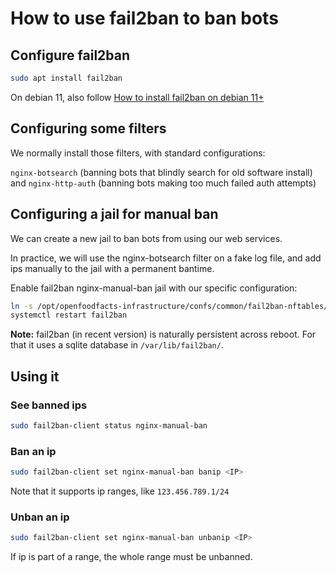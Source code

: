 # How to use fail2ban to ban bots

## Configure fail2ban

```bash
sudo apt install fail2ban
```

On debian 11, also follow [How to install fail2ban on debian 11+](./how-to-fail2ban-debian-11+.md)

## Configuring some filters

We normally install those filters, with standard configurations:

`nginx-botsearch` (banning bots that blindly search for old software install)
and `nginx-http-auth` (banning bots making too much failed auth attempts)

## Configuring a jail for manual ban

We can create a new jail to ban bots from using our web services.

In practice, we will use the nginx-botsearch filter on a fake log file,
and add ips manually to the jail with a permanent bantime.

Enable fail2ban nginx-manual-ban jail with our specific configuration:
```bash
ln -s /opt/openfoodfacts-infrastructure/confs/common/fail2ban-nftables/jail.d/nginx-manual-ban.local /etc/fail2ban/jail.d/
systemctl restart fail2ban
```

**Note:** fail2ban (in recent version) is naturally persistent across reboot. For that it uses a sqlite database in `/var/lib/fail2ban/`.


## Using it

### See banned ips

```bash
sudo fail2ban-client status nginx-manual-ban
```

### Ban an ip

```bash
sudo fail2ban-client set nginx-manual-ban banip <IP>
```

Note that it supports ip ranges, like `123.456.789.1/24`

### Unban an ip
```bash
sudo fail2ban-client set nginx-manual-ban unbanip <IP>
```

If ip is part of a range, the whole range must be unbanned.